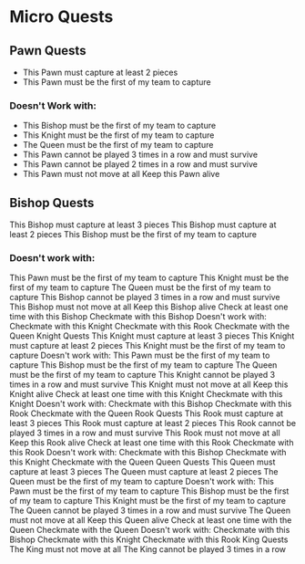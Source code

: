 # Micro Quests
## Pawn Quests
- This Pawn must capture at least 2 pieces
- This Pawn must be the first of my team to capture
### Doesn't Work with:
- This Bishop must be the first of my team to capture
- This Knight must be the first of my team to capture
- The Queen must be the first of my team to capture
- This Pawn cannot be played 3 times in a row and must survive
- This Pawn cannot be played 2 times in a row and must survive
- This Pawn must not move at all
Keep this Pawn alive
## Bishop Quests
This Bishop must capture at least 3 pieces
This Bishop must capture at least 2 pieces
This Bishop must be the first of my team to capture
### Doesn't work with:
This Pawn must be the first of my team to capture
This Knight must be the first of my team to capture
The Queen must be the first of my team to capture
This Bishop cannot be played 3 times in a row and must survive
This Bishop must not move at all
Keep this Bishop alive
Check at least one time with this Bishop
Checkmate with this Bishop
Doesn't work with:
Checkmate with this Knight
Checkmate with this Rook
Checkmate with the Queen
Knight Quests
This Knight must capture at least 3 pieces
This Knight must capture at least 2 pieces
This Knight must be the first of my team to capture
Doesn't work with:
This Pawn must be the first of my team to capture
This Bishop must be the first of my team to capture
The Queen must be the first of my team to capture
This Knight cannot be played 3 times in a row and must survive
This Knight must not move at all
Keep this Knight alive
Check at least one time with this Knight
Checkmate with this Knight
Doesn't work with:
Checkmate with this Bishop
Checkmate with this Rook
Checkmate with the Queen
Rook Quests
This Rook must capture at least 3 pieces
This Rook must capture at least 2 pieces
This Rook cannot be played 3 times in a row and must survive
This Rook must not move at all
Keep this Rook alive
Check at least one time with this Rook
Checkmate with this Rook
Doesn't work with:
Checkmate with this Bishop
Checkmate with this Knight
Checkmate with the Queen
Queen Quests
This Queen must capture at least 3 pieces
The Queen must capture at least 2 pieces
The Queen must be the first of my team to capture
Doesn't work with:
This Pawn must be the first of my team to capture
This Bishop must be the first of my team to capture
This Knight must be the first of my team to capture
The Queen cannot be played 3 times in a row and must survive
The Queen must not move at all
Keep this Queen alive
Check at least one time with the Queen
Checkmate with the Queen
Doesn't work with:
Checkmate with this Bishop
Checkmate with this Knight
Checkmate with this Rook
King Quests
The King must not move at all
The King cannot be played 3 times in a row